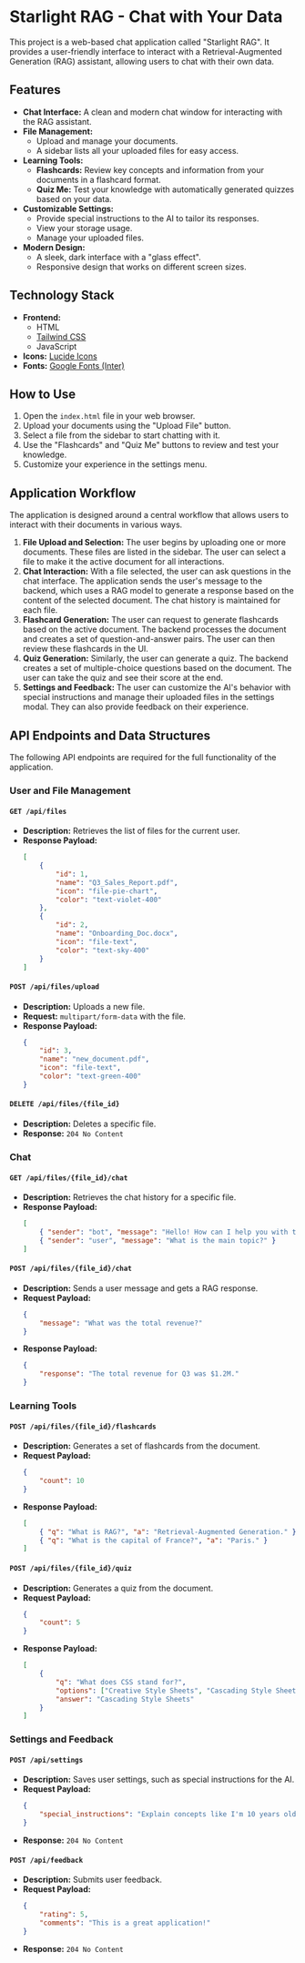 # Starlight RAG - Chat with Your Data

This project is a web-based chat application called "Starlight RAG". It provides a user-friendly interface to interact with a Retrieval-Augmented Generation (RAG) assistant, allowing users to chat with their own data.

## Features

*   **Chat Interface:** A clean and modern chat window for interacting with the RAG assistant.
*   **File Management:**
    *   Upload and manage your documents.
    *   A sidebar lists all your uploaded files for easy access.
*   **Learning Tools:**
    *   **Flashcards:** Review key concepts and information from your documents in a flashcard format.
    *   **Quiz Me:** Test your knowledge with automatically generated quizzes based on your data.
*   **Customizable Settings:**
    *   Provide special instructions to the AI to tailor its responses.
    *   View your storage usage.
    *   Manage your uploaded files.
*   **Modern Design:**
    *   A sleek, dark interface with a "glass effect".
    *   Responsive design that works on different screen sizes.

## Technology Stack

*   **Frontend:**
    *   HTML
    *   [Tailwind CSS](https://tailwindcss.com/)
    *   JavaScript
*   **Icons:** [Lucide Icons](https://lucide.dev/)
*   **Fonts:** [Google Fonts (Inter)](https://fonts.google.com/specimen/Inter)

## How to Use

1.  Open the `index.html` file in your web browser.
2.  Upload your documents using the "Upload File" button.
3.  Select a file from the sidebar to start chatting with it.
4.  Use the "Flashcards" and "Quiz Me" buttons to review and test your knowledge.
5.  Customize your experience in the settings menu.

## Application Workflow

The application is designed around a central workflow that allows users to interact with their documents in various ways.

1.  **File Upload and Selection:** The user begins by uploading one or more documents. These files are listed in the sidebar. The user can select a file to make it the active document for all interactions.
2.  **Chat Interaction:** With a file selected, the user can ask questions in the chat interface. The application sends the user's message to the backend, which uses a RAG model to generate a response based on the content of the selected document. The chat history is maintained for each file.
3.  **Flashcard Generation:** The user can request to generate flashcards based on the active document. The backend processes the document and creates a set of question-and-answer pairs. The user can then review these flashcards in the UI.
4.  **Quiz Generation:** Similarly, the user can generate a quiz. The backend creates a set of multiple-choice questions based on the document. The user can take the quiz and see their score at the end.
5.  **Settings and Feedback:** The user can customize the AI's behavior with special instructions and manage their uploaded files in the settings modal. They can also provide feedback on their experience.

## API Endpoints and Data Structures

The following API endpoints are required for the full functionality of the application.

### User and File Management

#### `GET /api/files`

*   **Description:** Retrieves the list of files for the current user.
*   **Response Payload:**
    ```json
    [
        {
            "id": 1,
            "name": "Q3_Sales_Report.pdf",
            "icon": "file-pie-chart",
            "color": "text-violet-400"
        },
        {
            "id": 2,
            "name": "Onboarding_Doc.docx",
            "icon": "file-text",
            "color": "text-sky-400"
        }
    ]
    ```

#### `POST /api/files/upload`

*   **Description:** Uploads a new file.
*   **Request:** `multipart/form-data` with the file.
*   **Response Payload:**
    ```json
    {
        "id": 3,
        "name": "new_document.pdf",
        "icon": "file-text",
        "color": "text-green-400"
    }
    ```

#### `DELETE /api/files/{file_id}`

*   **Description:** Deletes a specific file.
*   **Response:** `204 No Content`

### Chat

#### `GET /api/files/{file_id}/chat`

*   **Description:** Retrieves the chat history for a specific file.
*   **Response Payload:**
    ```json
    [
        { "sender": "bot", "message": "Hello! How can I help you with this document?" },
        { "sender": "user", "message": "What is the main topic?" }
    ]
    ```

#### `POST /api/files/{file_id}/chat`

*   **Description:** Sends a user message and gets a RAG response.
*   **Request Payload:**
    ```json
    {
        "message": "What was the total revenue?"
    }
    ```
*   **Response Payload:**
    ```json
    {
        "response": "The total revenue for Q3 was $1.2M."
    }
    ```

### Learning Tools

#### `POST /api/files/{file_id}/flashcards`

*   **Description:** Generates a set of flashcards from the document.
*   **Request Payload:**
    ```json
    {
        "count": 10
    }
    ```
*   **Response Payload:**
    ```json
    [
        { "q": "What is RAG?", "a": "Retrieval-Augmented Generation." },
        { "q": "What is the capital of France?", "a": "Paris." }
    ]
    ```

#### `POST /api/files/{file_id}/quiz`

*   **Description:** Generates a quiz from the document.
*   **Request Payload:**
    ```json
    {
        "count": 5
    }
    ```
*   **Response Payload:**
    ```json
    [
        {
            "q": "What does CSS stand for?",
            "options": ["Creative Style Sheets", "Cascading Style Sheets", "Computer Style Sheets"],
            "answer": "Cascading Style Sheets"
        }
    ]
    ```

### Settings and Feedback

#### `POST /api/settings`

*   **Description:** Saves user settings, such as special instructions for the AI.
*   **Request Payload:**
    ```json
    {
        "special_instructions": "Explain concepts like I'm 10 years old."
    }
    ```
*   **Response:** `204 No Content`

#### `POST /api/feedback`

*   **Description:** Submits user feedback.
*   **Request Payload:**
    ```json
    {
        "rating": 5,
        "comments": "This is a great application!"
    }
    ```
*   **Response:** `204 No Content`